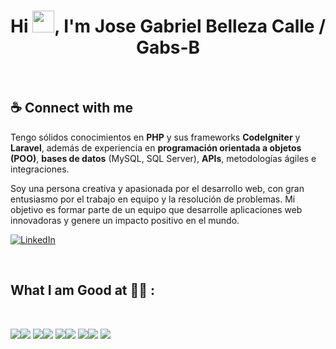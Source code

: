 <h1 align="center">Hi <img src="https://media.giphy.com/media/hvRJCLFzcasrR4ia7z/giphy.gif" width="35">, I'm Jose Gabriel Belleza Calle / Gabs-B</h1>

<br>

## ☕ Connect with me

Tengo sólidos conocimientos en **PHP** y sus frameworks **CodeIgniter** y **Laravel**, además de experiencia en **programación orientada a objetos (POO)**, **bases de datos** (MySQL, SQL Server), **APIs**, metodologías ágiles e integraciones.  

Soy una persona creativa y apasionada por el desarrollo web, con gran entusiasmo por el trabajo en equipo y la resolución de problemas. Mi objetivo es formar parte de un equipo que desarrolle aplicaciones web innovadoras y genere un impacto positivo en el mundo.
<br>

[![LinkedIn](https://img.icons8.com/fluency/48/000000/linkedin.png "José Gabriel Belleza Calle")](https://www.linkedin.com/in/jose-gabriel-belleza-calle-93466232b/)

<br>

## What I am Good at 🧑‍💻 :

<br>

<img src="https://img.icons8.com/color/48/000000/html-5--v1.png"/><img src="https://img.icons8.com/color/48/000000/css3.png"/>
<img src="https://img.icons8.com/color/48/000000/javascript--v1.png"/><img src="https://img.icons8.com/officel/48/000000/php-logo.png"/>
<img src="https://img.icons8.com/fluency/48/000000/laravel.png"/><img src="https://img.icons8.com/ios-filled/48/000000/sql.png"/>
<img src="https://codeigniter.com/favicon.ico"/><img src="https://voyager.postman.com/logo/postman-logo-icon-orange.svg"/>
<img src="https://img.icons8.com/color/48/000000/git.png"/>

<br>
